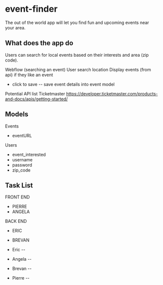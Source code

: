 # event-finder
The out of the world app will let you find fun and upcoming events near your area.

## What does the app do
Users can search for local events based on their interests and area (zip code).

Webflow (searching an event)
User search location
Display events (from api)
if they like an event
- click to save
-- save event details into event model


Potential API list
Ticketmaster https://developer.ticketmaster.com/products-and-docs/apis/getting-started/

## Models
Events
- eventURL

Users
- event_interested
- username
- password
- zip_code

## Task List
FRONT END
- PIERRE
- ANGELA

BACK END
- ERIC
- BREVAN

- Eric
-- 
- Angela
-- 
- Brevan
--
- Pierre
--

